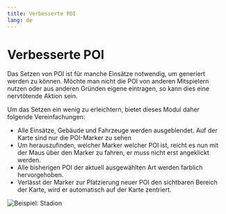 ```yaml
---
title: Verbesserte POI
lang: de
---
```


# Verbesserte POI

Das Setzen von POI ist für manche Einsätze notwendig, um generiert werden zu können. Möchte man nicht die POI von anderen Mitspielern nutzen oder aus anderen Gründen eigene eintragen, so kann dies eine nervtötende Aktion sein.

Um das Setzen ein wenig zu erleichtern, bietet dieses Modul daher folgende Vereinfachungen:
* Alle Einsätze, Gebäude und Fahrzeuge werden ausgeblendet. Auf der Karte sind nur die POI-Marker zu sehen
* Um herauszufinden, welcher Marker welcher POI ist, reicht es nun mit der Maus über den Marker zu fahren, er muss nicht erst angeklickt werden.
* Alle bisherigen POI der aktuell ausgewählten Art werden farblich hervorgehoben.
* Verlässt der Marker zur Platzierung neuer POI den sichtbaren Bereich der Karte, wird er automatisch auf der Karte zentriert.

![Beispiel: Stadion](/docs/assets/enhancedPOI/img/de_DE.png)
